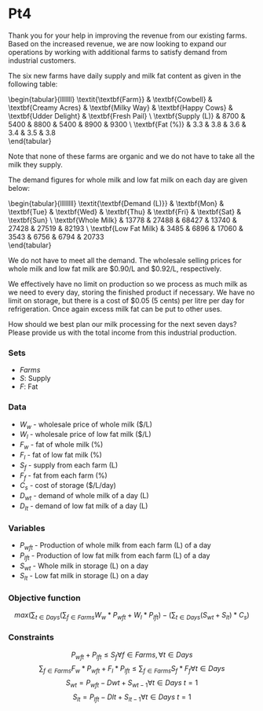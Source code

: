 # Pt4

Thank you for your help in improving the revenue from our existing farms. Based on the increased revenue, we are now looking to expand our operations by working with additional farms to satisfy demand from industrial customers.

The six new farms have daily supply and milk fat content as given in the following table:

\begin{tabular}{lllllll}
\textit{\textbf{Farm}} & \textbf{Cowbell} & \textbf{Creamy Acres} & \textbf{Milky Way} & \textbf{Happy Cows} & \textbf{Udder Delight} & \textbf{Fresh Pail} \\
\textbf{Supply (L)}    & 8700             & 5400                  & 8800               & 5400                & 8900                   & 9300                \\
\textbf{Fat (\%)}      & 3.3              & 3.8                   & 3.6                & 3.4                 & 3.5                    & 3.8                
\end{tabular}

Note that none of these farms are organic and we do not have to take all the milk they supply.

The demand figures for whole milk and low fat milk on each day are given below:

\begin{tabular}{llllllll}
\textit{\textbf{Demand (L)}} & \textbf{Mon} & \textbf{Tue} & \textbf{Wed} & \textbf{Thu} & \textbf{Fri} & \textbf{Sat} & \textbf{Sun} \\
\textbf{Whole Milk}          & 13778        & 27488        & 68427        & 13740        & 27428        & 27519        & 82193        \\
\textbf{Low Fat Milk}        & 3485         & 6896         & 17060        & 3543         & 6756         & 6794         & 20733       
\end{tabular}

We do not have to meet all the demand. The wholesale selling prices for whole milk and low fat milk are $0.90/L and $0.92/L, respectively.

We effectively have no limit on production so we process as much milk as we need to every day, storing the finished product if necessary. We have no limit on storage, but there is a cost of $0.05 (5 cents) per litre per day for refrigeration. Once again excess milk fat can be put to other uses.

How should we best plan our milk processing for the next seven days? Please provide us with the total income from this industrial production.




### Sets
- $Farms$
- $S:$ Supply
- $F:$ Fat

### Data
- $W_w$ - wholesale price of whole milk ($/L)
- $W_l$ - wholesale price of low fat milk ($/L)
- $F_w$ - fat of whole milk (%)
- $F_l$ - fat of low fat milk (%)
- $S_f$ - supply from each farm (L)
- $F_f$ - fat from each farm (%)
- $C_s$ - cost of storage ($/L/day)
- $D_{wt}$ - demand of whole milk of a day (L)
- $D_{lt}$ - demand of low fat milk of a day (L)


### Variables
- $P_{wft}$ - Production of whole milk from each farm (L) of a day 
- $P_{lft}$ - Production of low fat milk from each farm (L) of a day
- $S_{wt}$ - Whole milk in storage (L) on a day
- $S_{lt}$ - Low fat milk in storage (L) on a day


### Objective function
$$max(\sum_{t \in Days} (\sum_{f \in Farms} W_w * P_{wft} + W_l * P_{lft}) - (\sum_{t \in Days} (S_{wt} + S_{lt}) * C_s)$$

### Constraints
$$P_{wft} + P_{lft} \leq S_f \forall f \in Farms, \forall t \in Days$$
$$\sum_{f \in Farms} F_w*P_{wft} + F_l*P_{lft} \leq \sum_{f \in Farms} S_f*F_f \forall t \in Days$$
$$S_{wt} = P_{wft} - D{wt} + S_{wt-1} \forall t \in Days \ t = 1$$
$$S_{lt} = P_{lft} - D{lt} + S_{lt-1} \forall t \in Days \ t = 1$$



